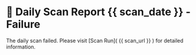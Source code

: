 # 🚨 Daily Scan Report {{ scan_date }} - Failure

The daily scan failed. Please visit [Scan Run]( {{ scan_url }} ) for detailed information.
